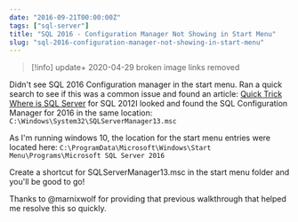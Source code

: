 ```yaml
---
date: "2016-09-21T00:00:00Z"
tags: ["sql-server"]
title: "SQL 2016 - Configuration Manager Not Showing in Start Menu"
slug: "sql-2016-configuration-manager-not-showing-in-start-menu"
---
```


> [!info] update+
> 2020-04-29 broken image links removed

Didn't see SQL 2016 Configuration manager in the start menu. Ran a quick search to see if this was a common issue and found an article: [Quick Trick Where is SQL Server](http://thoughtsonopsmgr.blogspot.com/2014/01/quick-trick-where-is-sql-server.html) for SQL 2012I looked and found the SQL Configuration Manager for 2016 in the same location: `C:\Windows\System32\SQLServerManager13.msc`

As I'm running windows 10, the location for the start menu entries were located here: `C:\ProgramData\Microsoft\Windows\Start Menu\Programs\Microsoft SQL Server 2016`

Create a shortcut for SQLServerManager13.msc in the start menu folder and you'll be good to go!

Thanks to @marnixwolf for providing that previous walkthrough that helped me resolve this so quickly.
